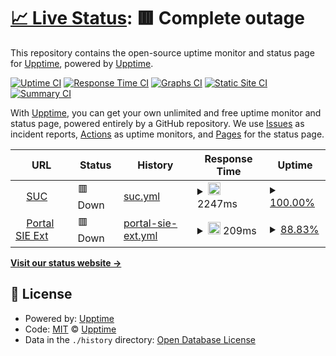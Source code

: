 # [📈 Live Status](https://demo.upptime.js.org): <!--live status--> **🟥 Complete outage**

This repository contains the open-source uptime monitor and status page for [Upptime](https://upptime.js.org), powered by [Upptime](https://github.com/upptime/upptime).

[![Uptime CI](https://github.com/roviol/roviol/workflows/Uptime%20CI/badge.svg)](https://github.com/roviol/roviol/actions?query=workflow%3A%22Uptime+CI%22)
[![Response Time CI](https://github.com/roviol/roviol/workflows/Response%20Time%20CI/badge.svg)](https://github.com/roviol/roviol/actions?query=workflow%3A%22Response+Time+CI%22)
[![Graphs CI](https://github.com/roviol/roviol/workflows/Graphs%20CI/badge.svg)](https://github.com/roviol/roviol/actions?query=workflow%3A%22Graphs+CI%22)
[![Static Site CI](https://github.com/roviol/roviol/workflows/Static%20Site%20CI/badge.svg)](https://github.com/roviol/roviol/actions?query=workflow%3A%22Static+Site+CI%22)
[![Summary CI](https://github.com/roviol/roviol/workflows/Summary%20CI/badge.svg)](https://github.com/roviol/roviol/actions?query=workflow%3A%22Summary+CI%22)

With [Upptime](https://upptime.js.org), you can get your own unlimited and free uptime monitor and status page, powered entirely by a GitHub repository. We use [Issues](https://github.com/upptime/upptime/issues) as incident reports, [Actions](https://github.com/roviol/roviol/actions) as uptime monitors, and [Pages](https://demo.upptime.js.org) for the status page.

<!--start: status pages-->
<!-- This summary is generated by Upptime (https://github.com/upptime/upptime) -->
<!-- Do not edit this manually, your changes will be overwritten -->
<!-- prettier-ignore -->
| URL | Status | History | Response Time | Uptime |
| --- | ------ | ------- | ------------- | ------ |
| <img alt="" src="https://favicons.githubusercontent.com/suc.sie.gob.do" height="13"> [SUC](https://suc.sie.gob.do/) | 🟥 Down | [suc.yml](https://github.com/roviol/pagesmonitor/commits/HEAD/history/suc.yml) | <details><summary><img alt="Response time graph" src="./graphs/suc/response-time-week.png" height="20"> 2247ms</summary><br><a href="https://sie.gob.do/history/suc"><img alt="Response time 1089" src="https://img.shields.io/endpoint?url=https%3A%2F%2Fraw.githubusercontent.com%2Froviol%2Fpagesmonitor%2FHEAD%2Fapi%2Fsuc%2Fresponse-time.json"></a><br><a href="https://sie.gob.do/history/suc"><img alt="24-hour response time 213" src="https://img.shields.io/endpoint?url=https%3A%2F%2Fraw.githubusercontent.com%2Froviol%2Fpagesmonitor%2FHEAD%2Fapi%2Fsuc%2Fresponse-time-day.json"></a><br><a href="https://sie.gob.do/history/suc"><img alt="7-day response time 2247" src="https://img.shields.io/endpoint?url=https%3A%2F%2Fraw.githubusercontent.com%2Froviol%2Fpagesmonitor%2FHEAD%2Fapi%2Fsuc%2Fresponse-time-week.json"></a><br><a href="https://sie.gob.do/history/suc"><img alt="30-day response time 1089" src="https://img.shields.io/endpoint?url=https%3A%2F%2Fraw.githubusercontent.com%2Froviol%2Fpagesmonitor%2FHEAD%2Fapi%2Fsuc%2Fresponse-time-month.json"></a><br><a href="https://sie.gob.do/history/suc"><img alt="1-year response time 1089" src="https://img.shields.io/endpoint?url=https%3A%2F%2Fraw.githubusercontent.com%2Froviol%2Fpagesmonitor%2FHEAD%2Fapi%2Fsuc%2Fresponse-time-year.json"></a></details> | <details><summary><a href="https://sie.gob.do/history/suc">100.00%</a></summary><a href="https://sie.gob.do/history/suc"><img alt="All-time uptime 100.00%" src="https://img.shields.io/endpoint?url=https%3A%2F%2Fraw.githubusercontent.com%2Froviol%2Fpagesmonitor%2FHEAD%2Fapi%2Fsuc%2Fuptime.json"></a><br><a href="https://sie.gob.do/history/suc"><img alt="24-hour uptime 100.00%" src="https://img.shields.io/endpoint?url=https%3A%2F%2Fraw.githubusercontent.com%2Froviol%2Fpagesmonitor%2FHEAD%2Fapi%2Fsuc%2Fuptime-day.json"></a><br><a href="https://sie.gob.do/history/suc"><img alt="7-day uptime 100.00%" src="https://img.shields.io/endpoint?url=https%3A%2F%2Fraw.githubusercontent.com%2Froviol%2Fpagesmonitor%2FHEAD%2Fapi%2Fsuc%2Fuptime-week.json"></a><br><a href="https://sie.gob.do/history/suc"><img alt="30-day uptime 100.00%" src="https://img.shields.io/endpoint?url=https%3A%2F%2Fraw.githubusercontent.com%2Froviol%2Fpagesmonitor%2FHEAD%2Fapi%2Fsuc%2Fuptime-month.json"></a><br><a href="https://sie.gob.do/history/suc"><img alt="1-year uptime 100.00%" src="https://img.shields.io/endpoint?url=https%3A%2F%2Fraw.githubusercontent.com%2Froviol%2Fpagesmonitor%2FHEAD%2Fapi%2Fsuc%2Fuptime-year.json"></a></details>
| <img alt="" src="https://favicons.githubusercontent.com/portal.sie.gov.do" height="13"> [Portal SIE Ext](https://portal.sie.gov.do:17109/_forms/default.aspx?ReturnUrl=%2f_layouts%2f15%2fAuthenticate.aspx%3fSource%3d%252F&Source=%2F) | 🟥 Down | [portal-sie-ext.yml](https://github.com/roviol/pagesmonitor/commits/HEAD/history/portal-sie-ext.yml) | <details><summary><img alt="Response time graph" src="./graphs/portal-sie-ext/response-time-week.png" height="20"> 209ms</summary><br><a href="https://sie.gob.do/history/portal-sie-ext"><img alt="Response time 272" src="https://img.shields.io/endpoint?url=https%3A%2F%2Fraw.githubusercontent.com%2Froviol%2Fpagesmonitor%2FHEAD%2Fapi%2Fportal-sie-ext%2Fresponse-time.json"></a><br><a href="https://sie.gob.do/history/portal-sie-ext"><img alt="24-hour response time 0" src="https://img.shields.io/endpoint?url=https%3A%2F%2Fraw.githubusercontent.com%2Froviol%2Fpagesmonitor%2FHEAD%2Fapi%2Fportal-sie-ext%2Fresponse-time-day.json"></a><br><a href="https://sie.gob.do/history/portal-sie-ext"><img alt="7-day response time 209" src="https://img.shields.io/endpoint?url=https%3A%2F%2Fraw.githubusercontent.com%2Froviol%2Fpagesmonitor%2FHEAD%2Fapi%2Fportal-sie-ext%2Fresponse-time-week.json"></a><br><a href="https://sie.gob.do/history/portal-sie-ext"><img alt="30-day response time 272" src="https://img.shields.io/endpoint?url=https%3A%2F%2Fraw.githubusercontent.com%2Froviol%2Fpagesmonitor%2FHEAD%2Fapi%2Fportal-sie-ext%2Fresponse-time-month.json"></a><br><a href="https://sie.gob.do/history/portal-sie-ext"><img alt="1-year response time 272" src="https://img.shields.io/endpoint?url=https%3A%2F%2Fraw.githubusercontent.com%2Froviol%2Fpagesmonitor%2FHEAD%2Fapi%2Fportal-sie-ext%2Fresponse-time-year.json"></a></details> | <details><summary><a href="https://sie.gob.do/history/portal-sie-ext">88.83%</a></summary><a href="https://sie.gob.do/history/portal-sie-ext"><img alt="All-time uptime 96.87%" src="https://img.shields.io/endpoint?url=https%3A%2F%2Fraw.githubusercontent.com%2Froviol%2Fpagesmonitor%2FHEAD%2Fapi%2Fportal-sie-ext%2Fuptime.json"></a><br><a href="https://sie.gob.do/history/portal-sie-ext"><img alt="24-hour uptime 21.81%" src="https://img.shields.io/endpoint?url=https%3A%2F%2Fraw.githubusercontent.com%2Froviol%2Fpagesmonitor%2FHEAD%2Fapi%2Fportal-sie-ext%2Fuptime-day.json"></a><br><a href="https://sie.gob.do/history/portal-sie-ext"><img alt="7-day uptime 88.83%" src="https://img.shields.io/endpoint?url=https%3A%2F%2Fraw.githubusercontent.com%2Froviol%2Fpagesmonitor%2FHEAD%2Fapi%2Fportal-sie-ext%2Fuptime-week.json"></a><br><a href="https://sie.gob.do/history/portal-sie-ext"><img alt="30-day uptime 96.87%" src="https://img.shields.io/endpoint?url=https%3A%2F%2Fraw.githubusercontent.com%2Froviol%2Fpagesmonitor%2FHEAD%2Fapi%2Fportal-sie-ext%2Fuptime-month.json"></a><br><a href="https://sie.gob.do/history/portal-sie-ext"><img alt="1-year uptime 96.87%" src="https://img.shields.io/endpoint?url=https%3A%2F%2Fraw.githubusercontent.com%2Froviol%2Fpagesmonitor%2FHEAD%2Fapi%2Fportal-sie-ext%2Fuptime-year.json"></a></details>

<!--end: status pages-->

[**Visit our status website →**](https://demo.upptime.js.org)

## 📄 License

- Powered by: [Upptime](https://github.com/upptime/upptime)
- Code: [MIT](./LICENSE) © [Upptime](https://upptime.js.org)
- Data in the `./history` directory: [Open Database License](https://opendatacommons.org/licenses/odbl/1-0/)
